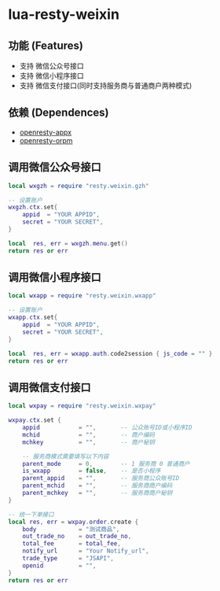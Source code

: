 # lua-resty-weixin

## 功能 (Features)

* 支持 微信公众号接口
* 支持 微信小程序接口
* 支持 微信支付接口(同时支持服务商与普通商户两种模式)

## 依赖 (Dependences)

* [openresty-appx](https://github.com/killsen/openresty-appx)
* [openresty-orpm](https://github.com/killsen/openresty-orpm)

## 调用微信公众号接口

```lua
local wxgzh = require "resty.weixin.gzh"

-- 设置账户
wxgzh.ctx.set{
    appid  = "YOUR APPID",
    secret = "YOUR SECRET",
}

local  res, err = wxgzh.menu.get()
return res or err

```

## 调用微信小程序接口
```lua
local wxapp = require "resty.weixin.wxapp"

-- 设置账户
wxapp.ctx.set{
    appid  = "YOUR APPID",
    secret = "YOUR SECRET",
}

local  res, err = wxapp.auth.code2session { js_code = "" }
return res or err

```

## 调用微信支付接口
```lua
local wxpay = require "resty.weixin.wxpay"

wxpay.ctx.set {
    appid           = "",       -- 公众账号ID或小程序ID
    mchid           = "",       -- 商户编码
    mchkey          = "",       -- 商户秘钥

    -- 服务商模式需要填写以下内容
    parent_mode     = 0,        -- 1 服务商 0 普通商户
    is_wxapp        = false,    -- 是否小程序
    parent_appid    = "",       -- 服务商公众账号ID
    parent_mchid    = "",       -- 服务商商户编码
    parent_mchkey   = "",       -- 服务商商户秘钥
}

-- 统一下单接口
local res, err = wxpay.order.create {
    body            = "测试商品",
    out_trade_no    = out_trade_no,
    total_fee       = total_fee,
    notify_url      = "Your Notify_url",
    trade_type      = "JSAPI",
    openid          = "",
}
return res or err

```

